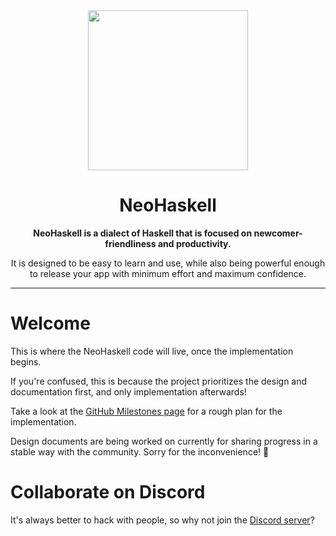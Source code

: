 <div align="center">
  <img src=".assets/img/logo.png" height="256px"/>
  <h1>NeoHaskell</h1>
  <b>
    NeoHaskell is a dialect of Haskell that is focused on newcomer-friendliness and productivity.
  </b>
  <p>
    It is designed to be easy to learn and use, while also being powerful enough to release your app with minimum effort and maximum confidence.
  </p>
</div>

---

# Welcome

This is where the NeoHaskell code will live, once the implementation begins.

If you're confused, this is because the project prioritizes the design and documentation first, and only implementation afterwards!

Take a look at the [GitHub Milestones page](https://github.com/neohaskell/NeoHaskell/milestones) for a rough plan for the implementation.

Design documents are being worked on currently for sharing progress in a stable way with the community. Sorry for the inconvenience! 🙏

<!--
# Welcome to the contributor guide

If you want to learn about NeoHaskell itself, checkout
[the NeoHaskell website](https://neohaskell.org).

This guide is intended for streamlining the process of
contributing to the NeoHaskell tooling.

The repository will be a mono-repo that contains all the
different parts of NeoHaskell.

# Installing the required tools

- Install GHCUP by following [the official instructions](https://www.haskell.org/ghcup/).
- Run `ghcup tui` and press `s` on the following options:
  - GHC 9.2.8
  - Cabal 3.10.1.0
  - HLS 2.2.0.0
  - (When prompted for download, press `y` to accept)

The recommended IDE for any NeoHaskell project is [Visual Studio Code](https://code.visualstudio.com/).

# Get the code

- Fork this repository
- `git clone <url to your fork>`
- `cd neohaskell && code .`

# Install the recommended extensions

When opening the project for the first time, you will be prompted to install the recommended extensions, install them.

-->

# Collaborate on Discord

It's always better to hack with people, so why not join the [Discord server](https://discord.gg/invite/wDj3UYzec8)?
